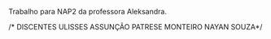 Trabalho para NAP2 da professora Aleksandra.

/* DISCENTES
   ULISSES ASSUNÇÃO
   PATRESE MONTEIRO
   NAYAN SOUZA*/
